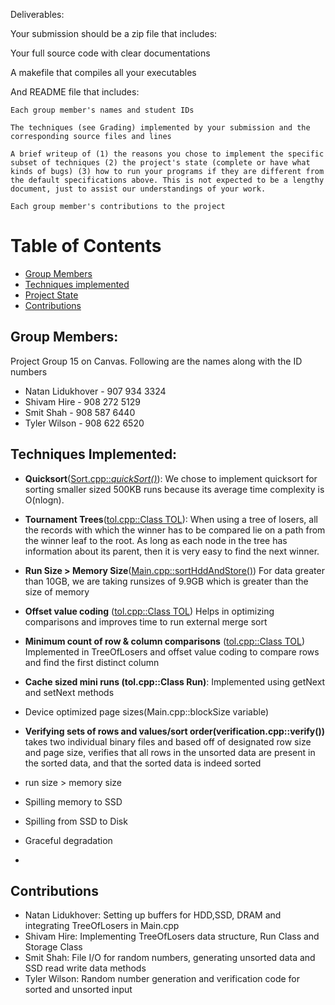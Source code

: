 Deliverables:

Your submission should be a zip file that includes:

Your full source code with clear documentations

A makefile that compiles all your executables

And README file that includes:

    Each group member's names and student IDs

    The techniques (see Grading) implemented by your submission and the corresponding source files and lines

    A brief writeup of (1) the reasons you chose to implement the specific subset of techniques (2) the project's state (complete or have what kinds of bugs) (3) how to run your programs if they are different from the default specifications above. This is not expected to be a lengthy document, just to assist our understandings of your work.

    Each group member's contributions to the project

# Table of Contents

- [Group Members](#group-members)
- [Techniques implemented](#techniques-implemented)
- [Project State](#project-state)
- [Contributions](#contributions)

## Group Members:

Project Group 15 on Canvas. Following are the names along with the ID numbers

- Natan Lidukhover - 907 934 3324
- Shivam Hire - 908 272 5129
- Smit Shah - 908 587 6440
- Tyler Wilson - 908 622 6520

## Techniques Implemented:

- **Quicksort**([Sort.cpp::_quickSort()_](https://github.com/natanlidukhover/CS764-Project/blob/151c72b0719a4629e72e2ad6d5970118f2cb0499/Sort.cpp#L97)):
  We chose to implement quicksort for sorting smaller sized 500KB runs because its average time complexity is O(nlogn).
- **Tournament Trees**([tol.cpp::Class TOL](https://github.com/natanlidukhover/CS764-Project/blob/151c72b0719a4629e72e2ad6d5970118f2cb0499/tol.cpp#L526)):
  When using a tree of losers,
  all the records with which the winner has to be compared lie on a path from the winner leaf to the root. As long as each node in the tree has information about its parent, then it is very easy to find the next winner.
- **Run Size > Memory Size**([Main.cpp::sortHddAndStore()](https://github.com/natanlidukhover/CS764-Project/blob/151c72b0719a4629e72e2ad6d5970118f2cb0499/Main.cpp#L261C1-L262C1)) For data greater than 10GB, we are taking runsizes of 9.9GB which is greater than the size of memory
- **Offset value coding** ([tol.cpp::Class TOL](https://github.com/natanlidukhover/CS764-Project/blob/151c72b0719a4629e72e2ad6d5970118f2cb0499/tol.cpp#L292))
  Helps in optimizing comparisons and improves time to run external merge sort
- **Minimum count of row & column comparisons** ([tol.cpp::Class TOL](https://github.com/natanlidukhover/CS764-Project/blob/151c72b0719a4629e72e2ad6d5970118f2cb0499/tol.cpp#L292))
  Implemented in TreeOfLosers and offset value coding to compare rows and find the first distinct column
- **Cache sized mini runs (tol.cpp::Class Run)**:
  Implemented using getNext and setNext methods
- Device optimized page sizes(Main.cpp::blockSize variable)
- **Verifying sets of rows and values/sort order(verification.cpp::verify())**
  takes two individual binary files and based off of designated row size and page size, verifies that all rows in the unsorted data are present in the sorted data, and that the sorted data is indeed sorted

- run size > memory size
- Spilling memory to SSD
- Spilling from SSD to Disk
- Graceful degradation
-

## Contributions

- Natan Lidukhover: Setting up buffers for HDD,SSD, DRAM and integrating TreeOfLosers in Main.cpp
- Shivam Hire: Implementing TreeOfLosers data structure, Run Class and Storage Class
- Smit Shah: File I/O for random numbers, generating unsorted data and SSD read write data methods
- Tyler Wilson: Random number generation and verification code for sorted and unsorted input
